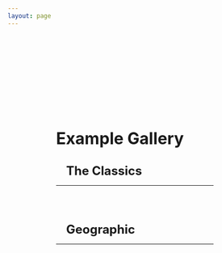 ```yaml
--- 
layout: page
---
```

<script setup>
    import card from './card.vue'
</script>

<div class='container'>
<h1>Example Gallery</h1>

<div class='section'>
    <h2>The Classics</h2>
<hr>
<div class="cards">

<card title="3D Scatter Plot" example="scatterplot3D" link="/examples/scatter_plot_3D"></card>
  
<card title="3D Bar Chart" example="barchart3D" link="/examples/bar_chart_3D"></card>

<card title="3D Line Chart" example="linechart3D" link="/examples/line_chart_3D"></card>

<card title="2D Scatter Plot" example="scatterplot2D" link="/examples/scatter_plot_2D"></card>

<card title="2D Bar Chart" example="barchart2D" link="/examples/bar_chart_2D"></card>

<card title="2D Line Chart" example="linechart2D" link="/examples/line_chart_2D"></card>
 
</div>
</div>

<div class='section'>
    <h2>Geographic</h2>
<hr>
<div class="cards">

<card title="Texture Map" example="textureMap" link="/examples/texture_map"></card>

<card title="Texture Globe" example="textureGlobe" link="/examples/texture_globe"></card>
  
</div>
</div>

</div>

<style>
h1,
h2,
h3,
h4 {
    margin: 0.1rem 0;
}

h1 {
    font-size: 2rem;
}

h2 {
    font-size: 1.5rem;
    padding-left: 20px;
}

h3 {
    font-size: 1.2rem;
    padding-left: 40px;
}

h4 {
    font-size: 1rem;
    font-style: italic;
    padding-left: 60px;
}

.container {
    margin-top: 5vh;
    margin-left: 10vw;
    margin-right: 10vw;
    
}

.section {
    margin-top: 30px; 
}

 .cards {
    display: flex;
    flex-wrap: wrap;
    align-items: flex-start;
    justify-content: center;
    flex-direction: row;
    margin-top: 10px;
  }
  .cards iframe {
    margin: 5px;
    border: 1px solid #000;
    box-shadow: 3px 3px 8px 0px rgba(0,0,0,0.3); 
    width: 10em;
    height: 10em;
  }

  .cards span {
    font-size: 1em;
  }


</style>